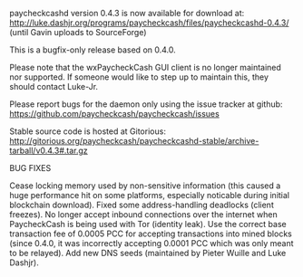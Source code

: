 paycheckcashd version 0.4.3 is now available for download at:
http://luke.dashjr.org/programs/paycheckcash/files/paycheckcashd-0.4.3/ (until Gavin uploads to SourceForge)

This is a bugfix-only release based on 0.4.0.

Please note that the wxPaycheckCash GUI client is no longer maintained nor supported. If someone would like to step up to maintain this, they should contact Luke-Jr.

Please report bugs for the daemon only using the issue tracker at github:
https://github.com/paycheckcash/paycheckcash/issues

Stable source code is hosted at Gitorious:
http://gitorious.org/paycheckcash/paycheckcashd-stable/archive-tarball/v0.4.3#.tar.gz

BUG FIXES

Cease locking memory used by non-sensitive information (this caused a huge performance hit on some platforms, especially noticable during initial blockchain download).
Fixed some address-handling deadlocks (client freezes).
No longer accept inbound connections over the internet when PaycheckCash is being used with Tor (identity leak).
Use the correct base transaction fee of 0.0005 PCC for accepting transactions into mined blocks (since 0.4.0, it was incorrectly accepting 0.0001 PCC which was only meant to be relayed).
Add new DNS seeds (maintained by Pieter Wuille and Luke Dashjr).

